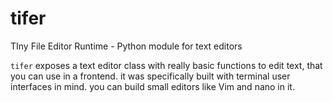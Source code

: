 # tifer
TIny File Editor Runtime - Python module for text editors

`tifer` exposes a text editor class with really basic functions to edit text, that you can use in a frontend. it was specifically built with terminal user interfaces in mind. you can build small editors like Vim and nano in it.
